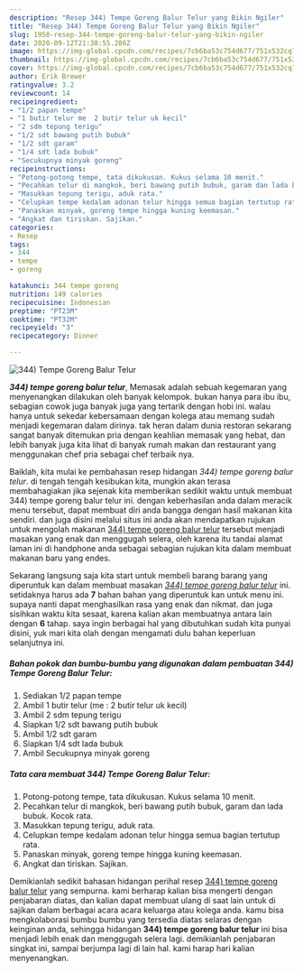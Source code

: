 ```yaml
---
description: "Resep 344) Tempe Goreng Balur Telur yang Bikin Ngiler"
title: "Resep 344) Tempe Goreng Balur Telur yang Bikin Ngiler"
slug: 1950-resep-344-tempe-goreng-balur-telur-yang-bikin-ngiler
date: 2020-09-12T21:38:55.286Z
image: https://img-global.cpcdn.com/recipes/7cb6ba53c754d677/751x532cq70/344-tempe-goreng-balur-telur-foto-resep-utama.jpg
thumbnail: https://img-global.cpcdn.com/recipes/7cb6ba53c754d677/751x532cq70/344-tempe-goreng-balur-telur-foto-resep-utama.jpg
cover: https://img-global.cpcdn.com/recipes/7cb6ba53c754d677/751x532cq70/344-tempe-goreng-balur-telur-foto-resep-utama.jpg
author: Erik Brewer
ratingvalue: 3.2
reviewcount: 14
recipeingredient:
- "1/2 papan tempe"
- "1 butir telur me  2 butir telur uk kecil"
- "2 sdm tepung terigu"
- "1/2 sdt bawang putih bubuk"
- "1/2 sdt garam"
- "1/4 sdt lada bubuk"
- "Secukupnya minyak goreng"
recipeinstructions:
- "Potong-potong tempe, tata dikukusan. Kukus selama 10 menit."
- "Pecahkan telur di mangkok, beri bawang putih bubuk, garam dan lada bubuk. Kocok rata."
- "Masukkan tepung terigu, aduk rata."
- "Celupkan tempe kedalam adonan telur hingga semua bagian tertutup rata."
- "Panaskan minyak, goreng tempe hingga kuning keemasan."
- "Angkat dan tiriskan. Sajikan."
categories:
- Resep
tags:
- 344
- tempe
- goreng

katakunci: 344 tempe goreng 
nutrition: 149 calories
recipecuisine: Indonesian
preptime: "PT23M"
cooktime: "PT32M"
recipeyield: "3"
recipecategory: Dinner

---
```



![344) Tempe Goreng Balur Telur](https://img-global.cpcdn.com/recipes/7cb6ba53c754d677/751x532cq70/344-tempe-goreng-balur-telur-foto-resep-utama.jpg)

<b><i>344) tempe goreng balur telur</i></b>, Memasak adalah sebuah kegemaran yang menyenangkan dilakukan oleh banyak kelompok. bukan hanya para ibu ibu, sebagian cowok juga banyak juga yang tertarik dengan hobi ini. walau hanya untuk sekedar kebersamaan dengan kolega atau memang sudah menjadi kegemaran dalam dirinya. tak heran dalam dunia restoran sekarang sangat banyak ditemukan pria dengan keahlian memasak yang hebat, dan lebih banyak juga kita lihat di banyak rumah makan dan restaurant yang menggunakan chef pria sebagai chef terbaik nya.



Baiklah, kita mulai ke pembahasan resep hidangan <i>344) tempe goreng balur telur</i>. di tengah tengah kesibukan kita, mungkin akan terasa membahagiakan jika sejenak kita memberikan sedikit waktu untuk membuat 344) tempe goreng balur telur ini. dengan keberhasilan anda dalam meracik menu tersebut, dapat membuat diri anda bangga dengan hasil makanan kita sendiri. dan juga disini melalui situs ini anda akan mendapatkan rujukan untuk mengolah makanan <u>344) tempe goreng balur telur</u> tersebut menjadi masakan yang enak dan menggugah selera, oleh karena itu tandai alamat laman ini di handphone anda sebagai sebagian rujukan kita dalam membuat makanan baru yang endes.


Sekarang langsung saja kita start untuk membeli barang barang yang diperuntuk kan dalam membuat masakan <u><i>344) tempe goreng balur telur</i></u> ini. setidaknya harus ada <b>7</b> bahan bahan yang diperuntuk kan untuk menu ini. supaya nanti dapat menghasilkan rasa yang enak dan nikmat. dan juga sisihkan waktu kita sesaat, karena kalian akan membuatnya antara lain dengan <b>6</b> tahap. saya ingin berbagai hal yang dibutuhkan sudah kita punyai disini, yuk mari kita olah dengan mengamati dulu bahan keperluan selanjutnya ini.

<!--inarticleads1-->

##### Bahan pokok dan bumbu-bumbu yang digunakan dalam pembuatan 344) Tempe Goreng Balur Telur:

1. Sediakan 1/2 papan tempe
1. Ambil 1 butir telur (me : 2 butir telur uk kecil)
1. Ambil 2 sdm tepung terigu
1. Siapkan 1/2 sdt bawang putih bubuk
1. Ambil 1/2 sdt garam
1. Siapkan 1/4 sdt lada bubuk
1. Ambil Secukupnya minyak goreng




<!--inarticleads2-->

##### Tata cara membuat 344) Tempe Goreng Balur Telur:

1. Potong-potong tempe, tata dikukusan. Kukus selama 10 menit.
1. Pecahkan telur di mangkok, beri bawang putih bubuk, garam dan lada bubuk. Kocok rata.
1. Masukkan tepung terigu, aduk rata.
1. Celupkan tempe kedalam adonan telur hingga semua bagian tertutup rata.
1. Panaskan minyak, goreng tempe hingga kuning keemasan.
1. Angkat dan tiriskan. Sajikan.




Demikianlah sedikit bahasan hidangan perihal resep <u>344) tempe goreng balur telur</u> yang sempurna. kami berharap kalian bisa mengerti dengan penjabaran diatas, dan kalian dapat membuat ulang di saat lain untuk di sajikan dalam berbagai acara acara keluarga atau kolega anda. kamu bisa mengkolaborasi bumbu bumbu yang tersedia diatas selaras dengan keinginan anda, sehingga hidangan <b>344) tempe goreng balur telur</b> ini bisa menjadi lebih enak dan menggugah selera lagi. demikianlah penjabaran singkat ini, sampai berjumpa lagi di lain hal. kami harap hari kalian menyenangkan.
